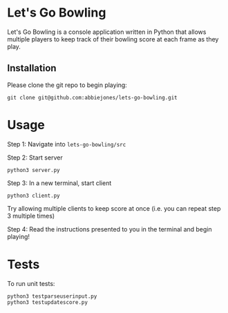 # Let's Go Bowling

Let's Go Bowling is a console application written in Python that allows multiple players to keep track of their bowling score at each frame as they play.

## Installation

Please clone the git repo to begin playing:

```
git clone git@github.com:abbiejones/lets-go-bowling.git
```

# Usage

Step 1: Navigate into `lets-go-bowling/src`

Step 2: Start server
```
python3 server.py
```

Step 3: In a new terminal, start client

```
python3 client.py
```

Try allowing multiple clients to keep score at once 
(i.e. you can repeat step 3 multiple times)

Step 4: Read the instructions presented to you in the terminal and begin playing!

# Tests

To run unit tests:

```
python3 testparseuserinput.py
python3 testupdatescore.py

```

